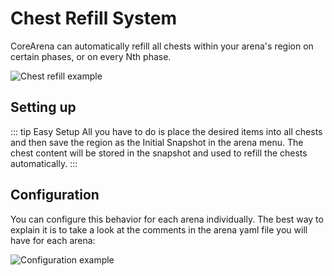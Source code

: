 # Chest Refill System

CoreArena can automatically refill all chests within your arena's region on certain phases, or on every Nth phase.

![Chest refill example](https://i.imgur.com/YfDAz77.png)

## Setting up

::: tip Easy Setup
All you have to do is place the desired items into all chests and then save the region as the Initial Snapshot in the arena menu. The chest content will be stored in the snapshot and used to refill the chests automatically.
:::

## Configuration

You can configure this behavior for each arena individually. The best way to explain it is to take a look at the comments in the arena yaml file you will have for each arena:

![Configuration example](https://i.imgur.com/x22D4JA.png)
